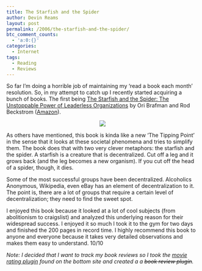 ```yaml
---
title: The Starfish and the Spider
author: Devin Reams
layout: post
permalink: /2006/the-starfish-and-the-spider/
btc_comment_counts:
  - 'a:0:{}'
categories:
  - Internet
tags:
  - Reading
  - Reviews
---
```

So far I&#8217;m doing a horrible job of maintaining my &#8216;read a book each month&#8217; resolution. So, in my attempt to catch up I recently started acquiring a bunch of books. The first being [The Starfish and the Spider: The Unstoppable Power of Leaderless Organizations][1] by Ori Brafman and Rod Beckstrom ([Amazon][2]).

<p align="center">
  <img src="https://devin.reams.me/wp-content/uploads/2006/10/starfish.png" />
</p>

As others have mentioned, this book is kinda like a new &#8216;The Tipping Point&#8217; in the sense that it looks at these societal phenomena and tries to simplify them. The book does that with two very clever metaphors: the starfish and the spider. A starfish is a creature that is decentralized. Cut off a leg and it grows back (and the leg becomes a new organism). If you cut off the head of a spider, though, it dies.

Some of the most successful groups have been decentralized. Alcoholics Anonymous, Wikipedia, even eBay has an element of decentralization to it. The point is, there are a lot of groups that require a certain level of decentralization; they need to find the sweet spot.

I enjoyed this book because it looked at a lot of cool subjects (from abolitionism to craigslist) and analyzed this underlying reason for their widespread success. I enjoyed it so much I took it to the gym for two days and finished the 200 pages in record time. I highly recommend this book to anyone and everyone because it takes very detailed observations and makes them easy to understand. 10/10

*Note: I decided that I want to track my book reviews so I took the [movie rating plugin][3] found on the bottom site and created a a ~~book review plugin~~.*

 [1]: http://www.starfishandspider.com/
 [2]: http://www.amazon.com/Starfish-Spider-Unstoppable-Leaderless-Organizations/dp/1591841437
 [3]: http://paulgoscicki.com/projects/wp-movie-ratings/